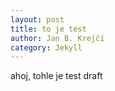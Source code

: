 ```yaml
---
layout: post
title: to je test
author: Jan B. Krejčí
category: Jekyll
---
```


ahoj, tohle je test draft